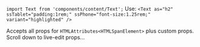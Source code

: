 `import Text from 'components/content/Text';` Use:
`<Text as="h2" ssTablet="padding:1rem;" ssPhone="font-size:1.25rem;" variant="highlighted" />`

Accepts all props for `HTMLAttributes<HTMLSpanElement>` plus custom props. Scroll down to live-edit props...
